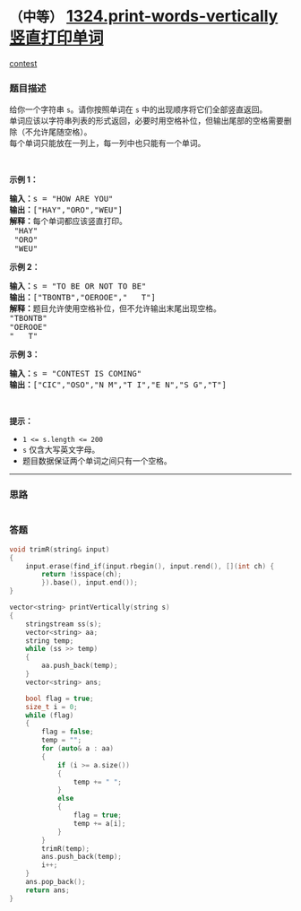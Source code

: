 # `（中等）` [1324.print-words-vertically 竖直打印单词](https://leetcode-cn.com/problems/print-words-vertically/)

[contest](https://leetcode-cn.com/contest/weekly-contest-172/problems/print-words-vertically/)

### 题目描述
<p>给你一个字符串&nbsp;<code>s</code>。请你按照单词在 <code>s</code> 中的出现顺序将它们全部竖直返回。<br>
单词应该以字符串列表的形式返回，必要时用空格补位，但输出尾部的空格需要删除（不允许尾随空格）。<br>
每个单词只能放在一列上，每一列中也只能有一个单词。</p>

<p>&nbsp;</p>

<p><strong>示例 1：</strong></p>

<pre><strong>输入：</strong>s = "HOW ARE YOU"
<strong>输出：</strong>["HAY","ORO","WEU"]
<strong>解释：</strong>每个单词都应该竖直打印。 
 "HAY"
&nbsp;"ORO"
&nbsp;"WEU"
</pre>

<p><strong>示例 2：</strong></p>

<pre><strong>输入：</strong>s = "TO BE OR NOT TO BE"
<strong>输出：</strong>["TBONTB","OEROOE","   T"]
<strong>解释：</strong>题目允许使用空格补位，但不允许输出末尾出现空格。
"TBONTB"
"OEROOE"
"   T"
</pre>

<p><strong>示例 3：</strong></p>

<pre><strong>输入：</strong>s = "CONTEST IS COMING"
<strong>输出：</strong>["CIC","OSO","N M","T I","E N","S G","T"]
</pre>

<p>&nbsp;</p>

<p><strong>提示：</strong></p>

<ul>
	<li><code>1 &lt;= s.length &lt;= 200</code></li>
	<li><code>s</code>&nbsp;仅含大写英文字母。</li>
	<li>题目数据保证两个单词之间只有一个空格。</li>
</ul>

            

---
### 思路
```
```



### 答题
``` C++
void trimR(string& input)
{
	input.erase(find_if(input.rbegin(), input.rend(), [](int ch) {
		return !isspace(ch);
		}).base(), input.end());
}

vector<string> printVertically(string s)
{
	stringstream ss(s);
	vector<string> aa;
	string temp;
	while (ss >> temp)
	{
		aa.push_back(temp);
	}
	vector<string> ans;

	bool flag = true;
	size_t i = 0;
	while (flag)
	{
		flag = false;
		temp = "";
		for (auto& a : aa)
		{
			if (i >= a.size())
			{
				temp += " ";
			}
			else
			{
				flag = true;
				temp += a[i];
			}
		}
		trimR(temp);
		ans.push_back(temp);
		i++;
	}
	ans.pop_back();
	return ans;
}
```




